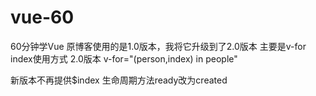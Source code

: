 # vue-60
60分钟学Vue
原博客使用的是1.0版本，我将它升级到了2.0版本
主要是v-for index使用方式
2.0版本
v-for="(person,index) in people"

新版本不再提供$index
生命周期方法ready改为created
